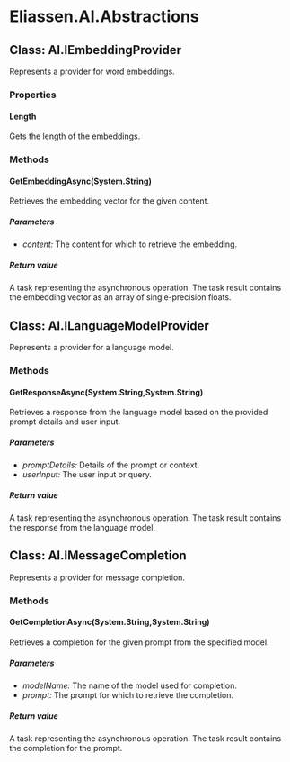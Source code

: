 ﻿# Eliassen.AI.Abstractions


## Class: AI.IEmbeddingProvider
Represents a provider for word embeddings. 

### Properties

#### Length
Gets the length of the embeddings.
### Methods


#### GetEmbeddingAsync(System.String)
Retrieves the embedding vector for the given content. 


##### Parameters
* *content:* The content for which to retrieve the embedding.




##### Return value
A task representing the asynchronous operation. The task result contains the embedding vector as an array of single-precision floats.



## Class: AI.ILanguageModelProvider
Represents a provider for a language model. 

### Methods


#### GetResponseAsync(System.String,System.String)
Retrieves a response from the language model based on the provided prompt details and user input. 


##### Parameters
* *promptDetails:* Details of the prompt or context.
* *userInput:* The user input or query.




##### Return value
A task representing the asynchronous operation. The task result contains the response from the language model.



## Class: AI.IMessageCompletion
Represents a provider for message completion. 

### Methods


#### GetCompletionAsync(System.String,System.String)
Retrieves a completion for the given prompt from the specified model. 


##### Parameters
* *modelName:* The name of the model used for completion.
* *prompt:* The prompt for which to retrieve the completion.




##### Return value
A task representing the asynchronous operation. The task result contains the completion for the prompt.

